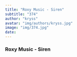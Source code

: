 ```yaml
---
title: "Roxy Music - Siren"
subtitle: "374"
author: "kryss"
avatar: "img/authors/kryss.jpg"
image: "img/374.jpg"
date:
---
```


### Roxy Music - Siren
